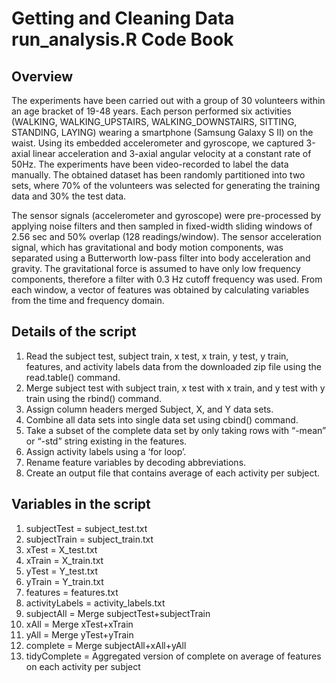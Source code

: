 # Getting and Cleaning Data run_analysis.R Code Book

## Overview

The experiments have been carried out with a group of 30 volunteers within an age bracket of 19-48 years. Each person performed six activities (WALKING, WALKING_UPSTAIRS, WALKING_DOWNSTAIRS, SITTING, STANDING, LAYING) wearing a smartphone (Samsung Galaxy S II) on the waist. Using its embedded accelerometer and gyroscope, we captured 3-axial linear acceleration and 3-axial angular velocity at a constant rate of 50Hz. The experiments have been video-recorded to label the data manually. The obtained dataset has been randomly partitioned into two sets, where 70% of the volunteers was selected for generating the training data and 30% the test data. 

The sensor signals (accelerometer and gyroscope) were pre-processed by applying noise filters and then sampled in fixed-width sliding windows of 2.56 sec and 50% overlap (128 readings/window). The sensor acceleration signal, which has gravitational and body motion components, was separated using a Butterworth low-pass filter into body acceleration and gravity. The gravitational force is assumed to have only low frequency components, therefore a filter with 0.3 Hz cutoff frequency was used. From each window, a vector of features was obtained by calculating variables from the time and frequency domain.

## Details of the script

1. Read the subject test, subject train, x test, x train, y test, y train, features, and activity labels data from the downloaded zip file using the read.table() command.
2. Merge subject test with subject train, x test with x train, and y test with y train using the rbind() command.
3. Assign column headers merged Subject, X, and Y data sets.
4. Combine all data sets into single data set using cbind() command.
5. Take a subset of the complete data set by only taking rows with “-mean” or “-std” string existing in the features.
6. Assign activity labels using a ‘for loop’.
7. Rename feature variables by decoding abbreviations.
8. Create an output file that contains average of each activity per subject.

## Variables in the script
1. subjectTest = subject_test.txt
2. subjectTrain = subject_train.txt
3. xTest = X_test.txt
4. xTrain = X_train.txt
5. yTest = Y_test.txt
6. yTrain = Y_train.txt
7. features = features.txt
8. activityLabels = activity_labels.txt
9. subjectAll = Merge subjectTest+subjectTrain
10. xAll = Merge xTest+xTrain
11. yAll = Merge yTest+yTrain
12. complete = Merge subjectAll+xAll+yAll
13. tidyComplete = Aggregated version of complete on average of features on each activity per subject
 


